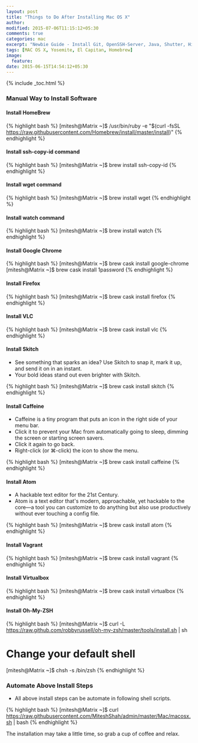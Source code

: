 ```yaml
---
layout: post
title: "Things to Do After Installing Mac OS X"
author:
modified: 2015-07-06T11:15:12+05:30
comments: true
categories: mac
excerpt: "Newbie Guide - Install Git, OpenSSH-Server, Java, Shutter, Hipchat, VLC and Google Chrome on Mac OS"
tags: [MAC OS X, Yosemite, El Capitan, Homebrew]
image:
  feature:
date: 2015-06-15T14:54:12+05:30
---
```


{% include _toc.html %}

### Manual Way to Install Software

#### Install HomeBrew
{% highlight bash %}
[mitesh@Matrix ~]$ /usr/bin/ruby -e "$(curl -fsSL https://raw.githubusercontent.com/Homebrew/install/master/install)"
{% endhighlight %}


#### Install ssh-copy-id command
{% highlight bash %}
[mitesh@Matrix ~]$ brew install ssh-copy-id
{% endhighlight %}

#### Install wget command
{% highlight bash %}
[mitesh@Matrix ~]$ brew install wget
{% endhighlight %}

#### Install watch command
{% highlight bash %}
[mitesh@Matrix ~]$ brew install watch
{% endhighlight %}

#### Install Google Chrome
{% highlight bash %}
[mitesh@Matrix ~]$ brew cask install google-chrome
[mitesh@Matrix ~]$ brew cask install 1password
{% endhighlight %}

#### Install Firefox
{% highlight bash %}
[mitesh@Matrix ~]$ brew cask install firefox
{% endhighlight %}

#### Install VLC
{% highlight bash %}
[mitesh@Matrix ~]$ brew cask install vlc
{% endhighlight %}

#### Install Skitch
* See something that sparks an idea? Use Skitch to snap it, mark it up, and send it on in an instant.
* Your bold ideas stand out even brighter with Skitch.

{% highlight bash %}
[mitesh@Matrix ~]$ brew cask install skitch
{% endhighlight %}

#### Install Caffeine

* Caffeine is a tiny program that puts an icon in the right side of your menu bar.
* Click it to prevent your Mac from automatically going to sleep, dimming the screen or starting screen savers.
* Click it again to go back.
* Right-click (or ⌘-click) the icon to show the menu.

{% highlight bash %}
[mitesh@Matrix ~]$ brew cask install caffeine
{% endhighlight %}

#### Install Atom

* A hackable text editor for the 21st Century.
* Atom is a text editor that's modern, approachable, yet hackable to the core—a tool you can customize to do anything but also use productively without ever touching a config file.

{% highlight bash %}
[mitesh@Matrix ~]$ brew cask install atom
{% endhighlight %}

#### Install Vagrant
{% highlight bash %}
[mitesh@Matrix ~]$ brew cask install vagrant
{% endhighlight %}

#### Install Virtualbox
{% highlight bash %}
[mitesh@Matrix ~]$ brew cask install virtualbox
{% endhighlight %}

#### Install Oh-My-ZSH
{% highlight bash %}
[mitesh@Matrix ~]$ curl -L https://raw.github.com/robbyrussell/oh-my-zsh/master/tools/install.sh | sh

# Change your default shell
[mitesh@Matrix ~]$ chsh -s /bin/zsh
{% endhighlight %}

### Automate Above Install Steps

* All above install steps can be automate in following shell scripts.

{% highlight bash %}
[mitesh@Matrix ~]$ curl https://raw.githubusercontent.com/MiteshShah/admin/master/Mac/macosx.sh | bash
{% endhighlight %}


The installation may take a little time, so grab a cup of coffee <i class="fa fa-coffee"></i> and relax.
